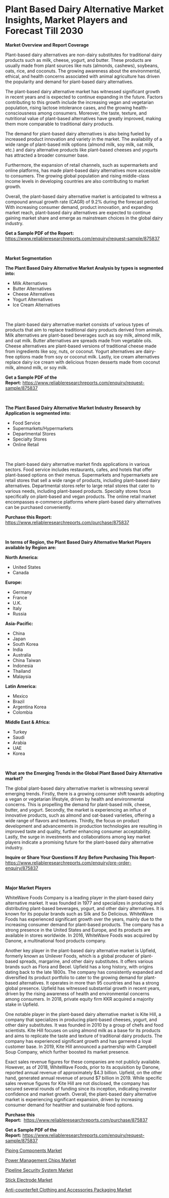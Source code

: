 <p><h1>Plant Based Dairy Alternative Market Insights, Market Players and Forecast Till 2030</h1></p><p><strong>Market Overview and Report Coverage</strong></p>
<p><p>Plant-based dairy alternatives are non-dairy substitutes for traditional dairy products such as milk, cheese, yogurt, and butter. These products are usually made from plant sources like nuts (almonds, cashews), soybeans, oats, rice, and coconuts. The growing awareness about the environmental, ethical, and health concerns associated with animal agriculture has driven the popularity and demand for plant-based dairy alternatives.</p><p>The plant-based dairy alternative market has witnessed significant growth in recent years and is expected to continue expanding in the future. Factors contributing to this growth include the increasing vegan and vegetarian population, rising lactose intolerance cases, and the growing health-consciousness among consumers. Moreover, the taste, texture, and nutritional value of plant-based alternatives have greatly improved, making them more comparable to traditional dairy products.</p><p>The demand for plant-based dairy alternatives is also being fueled by increased product innovation and variety in the market. The availability of a wide range of plant-based milk options (almond milk, soy milk, oat milk, etc.) and dairy alternative products like plant-based cheeses and yogurts has attracted a broader consumer base.</p><p>Furthermore, the expansion of retail channels, such as supermarkets and online platforms, has made plant-based dairy alternatives more accessible to consumers. The growing global population and rising middle-class income levels in developing countries are also contributing to market growth.</p><p>Overall, the plant-based dairy alternative market is anticipated to witness a compound annual growth rate (CAGR) of 9.2% during the forecast period. With increasing consumer demand, product innovation, and expanding market reach, plant-based dairy alternatives are expected to continue gaining market share and emerge as mainstream choices in the global dairy industry.</p></p>
<p><strong>Get a Sample PDF of the Report:</strong> <a href="https://www.reliableresearchreports.com/enquiry/request-sample/875837">https://www.reliableresearchreports.com/enquiry/request-sample/875837</a></p>
<p>&nbsp;</p>
<p><strong>Market Segmentation</strong></p>
<p><strong>The Plant Based Dairy Alternative Market Analysis by types is segmented into:</strong></p>
<p><ul><li>Milk Alternatives</li><li>Butter Alternatives</li><li>Cheese Alternatives</li><li>Yogurt Alternatives</li><li>Ice Cream Alternatives</li></ul></p>
<p>&nbsp;</p>
<p><p>The plant-based dairy alternative market consists of various types of products that aim to replace traditional dairy products derived from animals. Milk alternatives are plant-based beverages such as soy milk, almond milk, and oat milk. Butter alternatives are spreads made from vegetable oils. Cheese alternatives are plant-based versions of traditional cheese made from ingredients like soy, nuts, or coconut. Yogurt alternatives are dairy-free options made from soy or coconut milk. Lastly, ice cream alternatives replace dairy ice cream with delicious frozen desserts made from coconut milk, almond milk, or soy milk.</p></p>
<p><strong>Get a Sample PDF of the Report:</strong>&nbsp;<a href="https://www.reliableresearchreports.com/enquiry/request-sample/875837">https://www.reliableresearchreports.com/enquiry/request-sample/875837</a></p>
<p>&nbsp;</p>
<p><strong>The Plant Based Dairy Alternative Market Industry Research by Application is segmented into:</strong></p>
<p><ul><li>Food Service</li><li>Supermarkets/Hypermarkets</li><li>Departmental Stores</li><li>Specialty Stores</li><li>Online Retail</li></ul></p>
<p>&nbsp;</p>
<p><p>The plant-based dairy alternative market finds applications in various sectors. Food service includes restaurants, cafes, and hotels that offer plant-based options on their menus. Supermarkets and hypermarkets are retail stores that sell a wide range of products, including plant-based dairy alternatives. Departmental stores refer to large retail stores that cater to various needs, including plant-based products. Specialty stores focus specifically on plant-based and vegan products. The online retail market encompasses e-commerce platforms where plant-based dairy alternatives can be purchased conveniently.</p></p>
<p><strong>Purchase this Report:</strong>&nbsp; <a href="https://www.reliableresearchreports.com/purchase/875837">https://www.reliableresearchreports.com/purchase/875837</a></p>
<p>&nbsp;</p>
<p><strong>In terms of Region, the Plant Based Dairy Alternative Market Players available by Region are:</strong></p>
<p>
    <p> <strong> North America: </strong>
        <ul>
            <li>United States</li>
            <li>Canada</li>
        </ul>
        </p> 
    <p> <strong> Europe: </strong>
        <ul>
            <li>Germany</li>
            <li>France</li>
            <li>U.K.</li>
            <li>Italy</li>
            <li>Russia</li>
        </ul>
        </p> 
    <p> <strong> Asia-Pacific: </strong>
        <ul>
            <li>China</li>
            <li>Japan</li>
            <li>South Korea</li>
            <li>India</li>
            <li>Australia</li>
            <li>China Taiwan</li>
            <li>Indonesia</li>
            <li>Thailand</li>
            <li>Malaysia</li>
        </ul>
        </p> 
    <p> <strong> Latin America: </strong>
        <ul>
            <li>Mexico</li>
            <li>Brazil</li>
            <li>Argentina Korea</li>
            <li>Colombia</li>
        </ul>
        </p> 
    <p> <strong> Middle East & Africa: </strong>
        <ul>
            <li>Turkey</li>
            <li>Saudi</li>
            <li>Arabia</li>
            <li>UAE</li>
            <li>Korea</li>
        </ul>
    </p>
    </p>
<p>&nbsp;</p>
<p><strong>What are the Emerging Trends in the Global Plant Based Dairy Alternative market?</strong></p>
<p><p>The global plant-based dairy alternative market is witnessing several emerging trends. Firstly, there is a growing consumer shift towards adopting a vegan or vegetarian lifestyle, driven by health and environmental concerns. This is propelling the demand for plant-based milk, cheese, butter, and yogurt. Secondly, the market is experiencing an influx of innovative products, such as almond and oat-based varieties, offering a wide range of flavors and textures. Thirdly, the focus on product development and advancements in production technologies are resulting in improved taste and quality, further enhancing consumer acceptability. Lastly, the surge in investments and collaborations among key market players indicate a promising future for the plant-based dairy alternative industry.</p></p>
<p><strong>Inquire or Share Your Questions If Any Before Purchasing This Report</strong>- <a href="https://www.reliableresearchreports.com/enquiry/pre-order-enquiry/875837">https://www.reliableresearchreports.com/enquiry/pre-order-enquiry/875837</a></p>
<p>&nbsp;</p>
<p><strong>Major Market Players</strong></p>
<p><p>WhiteWave Foods Company is a leading player in the plant-based dairy alternative market. It was founded in 1977 and specializes in producing and distributing plant-based beverages, yogurt, and other dairy alternatives. It is known for its popular brands such as Silk and So Delicious. WhiteWave Foods has experienced significant growth over the years, mainly due to the increasing consumer demand for plant-based products. The company has a strong presence in the United States and Europe, and its products are available in stores worldwide. In 2016, WhiteWave Foods was acquired by Danone, a multinational food products company.</p><p>Another key player in the plant-based dairy alternative market is Upfield, formerly known as Unilever Foods, which is a global producer of plant-based spreads, margarine, and other dairy substitutes. It offers various brands such as Flora and Becel. Upfield has a long history, with origins dating back to the late 1800s. The company has consistently expanded and diversified its product portfolio to cater to the growing demand for plant-based alternatives. It operates in more than 95 countries and has a strong global presence. Upfield has witnessed substantial growth in recent years, driven by the rising awareness of health and environmental concerns among consumers. In 2018, private equity firm KKR acquired a majority stake in Upfield.</p><p>One notable player in the plant-based dairy alternative market is Kite Hill, a company that specializes in producing plant-based cheeses, yogurt, and other dairy substitutes. It was founded in 2010 by a group of chefs and food scientists. Kite Hill focuses on using almond milk as a base for its products and aims to replicate the taste and texture of traditional dairy products. The company has experienced significant growth and has garnered a loyal customer base. In 2019, Kite Hill announced a partnership with Campbell Soup Company, which further boosted its market presence.</p><p>Exact sales revenue figures for these companies are not publicly available. However, as of 2018, WhiteWave Foods, prior to its acquisition by Danone, reported annual revenue of approximately $4.3 billion. Upfield, on the other hand, generated annual revenue of around $7 billion in 2019. While specific sales revenue figures for Kite Hill are not disclosed, the company has secured several rounds of funding since its inception, indicating investor confidence and market growth. Overall, the plant-based dairy alternative market is experiencing significant expansion, driven by increasing consumer demand for healthier and sustainable food options.</p></p>
<p><strong>Purchase this Report:</strong>&nbsp;&nbsp;<a href="https://www.reliableresearchreports.com/purchase/875837">https://www.reliableresearchreports.com/purchase/875837</a></p>
<p></p>
<p><strong>Get a Sample PDF of the Report:</strong>&nbsp;<a href="https://www.reliableresearchreports.com/enquiry/request-sample/875837">https://www.reliableresearchreports.com/enquiry/request-sample/875837</a></p>
<p><p><a href="https://github.com/RichRobinson5/Market-Research-Report-List-1/blob/main/piping-components-market.md">Piping Components Market</a></p><p><a href="https://www.reportprime.com/power-management-chips-r2398">Power Management Chips Market</a></p><p><a href="https://github.com/JameTravis/Market-Research-Report-List-1/blob/main/pipeline-security-system-market.md">Pipeline Security System Market</a></p><p><a href="https://www.linkedin.com/pulse/decoding-stick-electrode-market-deep-dive-latest-trends-u5alc/">Stick Electrode Market</a></p><p><a href="https://medium.com/@efrainhaley/anti-counterfeit-clothing-and-accessories-packaging-market-size-growth-forecast-2023-2030-d9d31fbee2c9">Anti-counterfeit Clothing and Accessories Packaging Market</a></p></p>